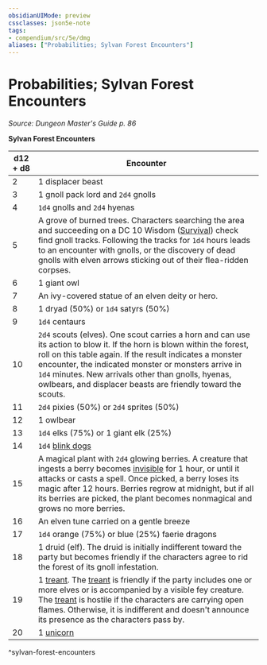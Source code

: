 ```yaml
---
obsidianUIMode: preview
cssclasses: json5e-note
tags:
- compendium/src/5e/dmg
aliases: ["Probabilities; Sylvan Forest Encounters"]
---
```

# Probabilities; Sylvan Forest Encounters
*Source: Dungeon Master's Guide p. 86* 

**Sylvan Forest Encounters**

| d12 + d8 | Encounter |
|----------|-----------|
| 2 | 1 displacer beast |
| 3 | 1 gnoll pack lord and `2d4` gnolls |
| 4 | `1d4` gnolls and `2d4` hyenas |
| 5 | A grove of burned trees. Characters searching the area and succeeding on a DC 10 Wisdom ([Survival](rules/skills.md#Survival)) check find gnoll tracks. Following the tracks for `1d4` hours leads to an encounter with gnolls, or the discovery of dead gnolls with elven arrows sticking out of their flea-ridden corpses. |
| 6 | 1 giant owl |
| 7 | An ivy-covered statue of an elven deity or hero. |
| 8 | 1 dryad (50%) or `1d4` satyrs (50%) |
| 9 | `1d4` centaurs |
| 10 | `2d4` scouts (elves). One scout carries a horn and can use its action to blow it. If the horn is blown within the forest, roll on this table again. If the result indicates a monster encounter, the indicated monster or monsters arrive in `1d4` minutes. New arrivals other than gnolls, hyenas, owlbears, and displacer beasts are friendly toward the scouts. |
| 11 | `2d4` pixies (50%) or `2d4` sprites (50%) |
| 12 | 1 owlbear |
| 13 | `1d4` elks (75%) or 1 giant elk (25%) |
| 14 | `1d4` [blink dogs](compendium/bestiary/fey/blink-dog.md) |
| 15 | A magical plant with `2d4` glowing berries. A creature that ingests a berry becomes [invisible](rules/conditions.md#invisible) for 1 hour, or until it attacks or casts a spell. Once picked, a berry loses its magic after 12 hours. Berries regrow at midnight, but if all its berries are picked, the plant becomes nonmagical and grows no more berries. |
| 16 | An elven tune carried on a gentle breeze |
| 17 | `1d4` orange (75%) or blue (25%) faerie dragons |
| 18 | 1 druid (elf). The druid is initially indifferent toward the party but becomes friendly if the characters agree to rid the forest of its gnoll infestation. |
| 19 | 1 [treant](compendium/bestiary/plant/treant.md). The [treant](compendium/bestiary/plant/treant.md) is friendly if the party includes one or more elves or is accompanied by a visible fey creature. The [treant](compendium/bestiary/plant/treant.md) is hostile if the characters are carrying open flames. Otherwise, it is indifferent and doesn't announce its presence as the characters pass by. |
| 20 | 1 [unicorn](compendium/bestiary/celestial/unicorn.md) |
^sylvan-forest-encounters
